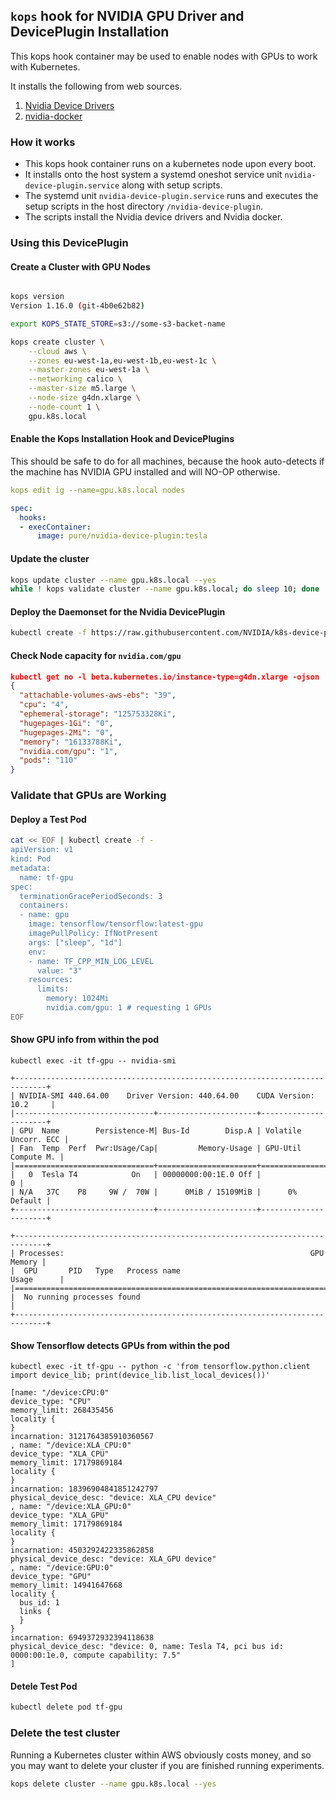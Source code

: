## `kops` hook for NVIDIA GPU Driver and DevicePlugin Installation

This kops hook container may be used to enable nodes with GPUs to work with Kubernetes.

It installs the following from web sources.

1. [Nvidia Device Drivers](http://www.nvidia.com/Download/index.aspx)
2. [nvidia-docker](https://github.com/NVIDIA/nvidia-docker)

### How it works

* This kops hook container runs on a kubernetes node upon every boot.
* It installs onto the host system a systemd oneshot service unit `nvidia-device-plugin.service` along with setup scripts.
* The systemd unit `nvidia-device-plugin.service` runs and executes the setup scripts in the host directory `/nvidia-device-plugin`.
* The scripts install the Nvidia device drivers and Nvidia docker.

### Using this DevicePlugin

#### Create a Cluster with GPU Nodes

```bash

kops version
Version 1.16.0 (git-4b0e62b82)

export KOPS_STATE_STORE=s3://some-s3-backet-name

kops create cluster \
    --cloud aws \
    --zones eu-west-1a,eu-west-1b,eu-west-1c \
    --master-zones eu-west-1a \
    --networking calico \
    --master-size m5.large \
    --node-size g4dn.xlarge \
    --node-count 1 \
    gpu.k8s.local

```

#### Enable the Kops Installation Hook and DevicePlugins

This should be safe to do for all machines, because the hook auto-detects if the machine has NVIDIA GPU installed and will NO-OP otherwise.

```yaml
kops edit ig --name=gpu.k8s.local nodes

spec:
  hooks:
  - execContainer:
      image: pure/nvidia-device-plugin:tesla
```


#### Update the cluster

```bash
kops update cluster --name gpu.k8s.local --yes
while ! kops validate cluster --name gpu.k8s.local; do sleep 10; done

```

#### Deploy the Daemonset for the Nvidia DevicePlugin

```bash
kubectl create -f https://raw.githubusercontent.com/NVIDIA/k8s-device-plugin/1.0.0-beta4/nvidia-device-plugin.yml
```

#### Check Node capacity for `nvidia.com/gpu`

```json
kubectl get no -l beta.kubernetes.io/instance-type=g4dn.xlarge -ojson | jq '.items[].status.capacity'
{
  "attachable-volumes-aws-ebs": "39",
  "cpu": "4",
  "ephemeral-storage": "125753328Ki",
  "hugepages-1Gi": "0",
  "hugepages-2Mi": "0",
  "memory": "16133788Ki",
  "nvidia.com/gpu": "1",
  "pods": "110"
}

```

### Validate that GPUs are Working

#### Deploy a Test Pod

```bash
cat << EOF | kubectl create -f -
apiVersion: v1
kind: Pod
metadata:
  name: tf-gpu
spec:
  terminationGracePeriodSeconds: 3
  containers:
  - name: gpu
    image: tensorflow/tensorflow:latest-gpu
    imagePullPolicy: IfNotPresent
    args: ["sleep", "1d"]
    env:
    - name: TF_CPP_MIN_LOG_LEVEL
      value: "3"
    resources:
      limits:
        memory: 1024Mi
        nvidia.com/gpu: 1 # requesting 1 GPUs
EOF
```

#### Show GPU info from within the pod

```
kubectl exec -it tf-gpu -- nvidia-smi

+-----------------------------------------------------------------------------+
| NVIDIA-SMI 440.64.00    Driver Version: 440.64.00    CUDA Version: 10.2     |
|-------------------------------+----------------------+----------------------+
| GPU  Name        Persistence-M| Bus-Id        Disp.A | Volatile Uncorr. ECC |
| Fan  Temp  Perf  Pwr:Usage/Cap|         Memory-Usage | GPU-Util  Compute M. |
|===============================+======================+======================|
|   0  Tesla T4            On   | 00000000:00:1E.0 Off |                    0 |
| N/A   37C    P8     9W /  70W |      0MiB / 15109MiB |      0%      Default |
+-------------------------------+----------------------+----------------------+
                                                                               
+-----------------------------------------------------------------------------+
| Processes:                                                       GPU Memory |
|  GPU       PID   Type   Process name                             Usage      |
|=============================================================================|
|  No running processes found                                                 |
+-----------------------------------------------------------------------------+

```

####  Show Tensorflow detects GPUs from within the pod

```
kubectl exec -it tf-gpu -- python -c 'from tensorflow.python.client import device_lib; print(device_lib.list_local_devices())'

[name: "/device:CPU:0"
device_type: "CPU"
memory_limit: 268435456
locality {
}
incarnation: 3121764385910360567
, name: "/device:XLA_CPU:0"
device_type: "XLA_CPU"
memory_limit: 17179869184
locality {
}
incarnation: 18396904841851242797
physical_device_desc: "device: XLA_CPU device"
, name: "/device:XLA_GPU:0"
device_type: "XLA_GPU"
memory_limit: 17179869184
locality {
}
incarnation: 4503292422335862858
physical_device_desc: "device: XLA_GPU device"
, name: "/device:GPU:0"
device_type: "GPU"
memory_limit: 14941647668
locality {
  bus_id: 1
  links {
  }
}
incarnation: 6949372932394118638
physical_device_desc: "device: 0, name: Tesla T4, pci bus id: 0000:00:1e.0, compute capability: 7.5"
]

```

#### Detele Test Pod

```bash
kubectl delete pod tf-gpu

```

### Delete the test cluster

Running a Kubernetes cluster within AWS obviously costs money, and so you may want to delete your cluster if you are finished running experiments.

```bash
kops delete cluster --name gpu.k8s.local --yes
```

